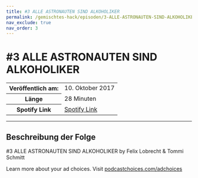 ```yaml
---
title: #3 ALLE ASTRONAUTEN SIND ALKOHOLIKER
permalink: /gemischtes-hack/episoden/3-ALLE-ASTRONAUTEN-SIND-ALKOHOLIKER
nav_exclude: true
nav_order: 3
---
```


# #3 ALLE ASTRONAUTEN SIND ALKOHOLIKER
<table class="resp-table dcf-table dcf-table-responsive dcf-table-bordered dcf-table-striped dcf-w-100%">
                    <tbody>
                        <tr>
                            <th scope="row">Veröffentlich am:</th>
                            <td data-label="Veröffentlich am:">10. Oktober 2017</td>
                        </tr>
                        <tr>
                            <th scope="row">Länge </th>
                            <td data-label="Länge ">28 Minuten</td>
                        </tr><tr>
                                <th scope="row">Spotify Link</th>
                                <td data-label="Spotify Link"><a href="https://open.spotify.com/episode/120B16UpoXcqbc7PYGRxTl">Spotify Link</a></td>
                            </tr></tbody>
                </table>

***

## Beschreibung der Folge

<div>
<p>#3 ALLE ASTRONAUTEN SIND ALKOHOLIKER by Felix Lobrecht &amp; Tommi Schmitt</p><p> </p><p>Learn more about your ad choices. Visit <a href="https://podcastchoices.com/adchoices">podcastchoices.com/adchoices</a></p>  
</div>


